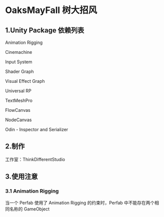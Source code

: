 # OaksMayFall 树大招风

## 1.Unity Package 依赖列表

Animation Rigging

Cinemachine

Input System

Shader Graph

Visual Effect Graph

Universal RP

TextMeshPro

FlowCanvas

NodeCanvas

Odin - Inspector and Serializer

## 2.制作

工作室：ThinkDifferentStudio

## 3.使用注意

### 3.1 Animation Rigging

当一个 Perfab 使用了 Animation Rigging 的约束时，Perfab 中不能存在两个相同名称的 GameObject
